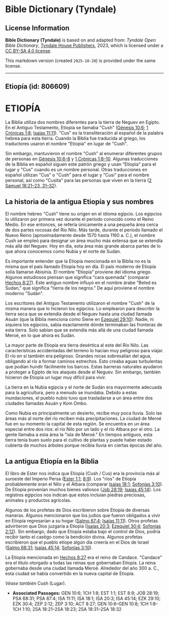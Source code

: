 # Bible Dictionary (Tyndale)

## License Information

**Bible Dictionary (Tyndale)** is based on and adapted from: _Tyndale Open Bible Dictionary_, [Tyndale House Publishers](https://tyndaleopenresources.com/), 2023, which is licensed under a [CC BY-SA 4.0 license](https://creativecommons.org/licenses/by-sa/4.0/legalcode.en).

This markdown version (created `2025-10-20`) is provided under the same license.



--------------------------------

## Etiopía (id: 806609)

ETIOPÍA
=======

La Biblia utiliza dos nombres diferentes para la tierra de Neguev en Egipto. En el Antiguo Testamento, Etiopía se llamaba "Cush" ([Génesis 10:6](https://ref.ly/Gen10:6); [1 Crónicas 1:8](https://ref.ly/1Chr1:8); [Isaías 11:11](https://ref.ly/Isa11:11)). "Cus" es la transliteración al español de la palabra hebrea para esta tierra. Cuando la Biblia fue traducida al griego, los traductores usaron el nombre "Etiopía" en lugar de "Cush".

Sin embargo, mantuvieron el nombre "Cush" al enumerar diferentes grupos de personas en [Génesis 10:6–8](https://ref.ly/Gen10:6-Gen10:8) y [1 Crónicas 1:8–10](https://ref.ly/1Chr1:8-1Chr1:10). Algunas traducciones de la Biblia en español siguen este patrón griego y usan "Etiopía" para el lugar y "Cus" cuando es un nombre personal. Otras traducciones en español utilizan "Cus" o "Cush" para el lugar y "Cusi" para el nombre personal, así como "Cusita" para las personas que viven en la tierra ([2 Samuel 18:21–23, 31–32](https://ref.ly/2Sam18:21-2Sam18:23,2Sam18:31-2Sam18:32)).

La historia de la antigua Etiopía y sus nombres
-----------------------------------------------

El nombre hebreo "Cush" tiene su origen en el idioma egipcio. Los egipcios lo utilizaron por primera vez durante el período conocido como el Reino Medio. En ese entonces, se refería únicamente a una pequeña área cerca de dos partes rocosas del Río Nilo. Más tarde, durante el período llamado el Nuevo Reino (aproximadamente desde 1570 hasta 1160 a. C.), el nombre Cush se empleó para designar un área mucho más extensa que se extendía más allá del Neguev. Hoy en día, esta área más grande abarca partes de lo que ahora conocemos como Nubia y el norte de Sudán.

Es importante entender que la Etiopía mencionada en la Biblia no es la misma que el país llamado Etiopía hoy en día. El país moderno de Etiopía solía llamarse Abisinia. El nombre "Etiopía" proviene del idioma griego. Algunos estudiosos piensan que significa "cara quemada" (comparar [Hechos 8:27](https://ref.ly/Acts8:27)). Este antiguo nombre influyó en el nombre árabe "Beled es Sudan," que significa "tierra de los negros." De aquí proviene el nombre moderno "Sudán".

Los escritores del Antiguo Testamento utilizaron el nombre "Cush" de la misma manera que lo hicieron los egipcios. Lo emplearon para describir la tierra seca que se extendía desde el Neguev hasta una ciudad llamada Asuán (que la Biblia menciona como Siene en [Ezequiel 29:10](https://ref.ly/Ezek29:10)). Nadie, ni siquiera los egipcios, sabía exactamente dónde terminaban las fronteras de esta tierra. Solo sabían que se extendía más allá de una ciudad llamada Meroé, en lo que ahora es Sudán.

La mayor parte de Etiopía era tierra desértica al este del Río Nilo. Las características accidentadas del terreno lo hacían muy peligroso para viajar. El río en sí también era peligroso. Grandes rocas sobresalían del agua, obligando al río a formar caminos estrechos. Esto creaba aguas turbulentas que podían hundir fácilmente los barcos. Estas barreras naturales ayudaron a proteger a Egipto de los ataques desde el Neguev. Sin embargo, también hicieron de Etiopía un lugar muy difícil para vivir.

La tierra en la Nubia egipcia y el norte de Sudán era mayormente adecuada para la agricultura, pero a menudo se inundaba. Debido a estas inundaciones, el pueblo nubio tuvo que trasladarse a un área entre dos ciudades llamadas Asuán y Kom Ombo.

Como Nubia es principalmente un desierto, recibe muy poca lluvia. Solo las áreas más al norte del río reciben más precipitaciones. La ciudad de Meroé fue en su momento la capital de esta región. Se encuentra en un área especial entre dos ríos: el río Nilo por un lado y el río Atbara por el otro. La gente llamaba a esta área la "isla de Meroé." En tiempos antiguos, esta tierra tenía buen suelo para el cultivo de plantas y puede haber estado cubierta de muchos árboles porque recibía lluvia en ciertas épocas del año.

La antigua Etiopía en la Biblia
-------------------------------

El libro de Ester nos indica que Etiopía (Cush / Cus) era la provincia más al suroeste del Imperio Persa ([Ester 1:1](https://ref.ly/Esth1:1); [8:9](https://ref.ly/Esth8:9)). Los "ríos" de Etiopía probablemente eran el Nilo y el Atbara (comparar [Isaías 18:1](https://ref.ly/Isa18:1); [Sofonías 3:10](https://ref.ly/Zeph3:10)). De Etiopía provenían muchos bienes valiosos ([Job 28:19](https://ref.ly/Job28:19); [Isaías 45:14](https://ref.ly/Isa45:14)). Los registros egipcios nos indican que estos incluían piedras preciosas, animales y productos agrícolas.

Algunos de los profetas de Dios escribieron sobre Etiopía de diversas maneras. Algunos mencionaron que los judíos que fueron obligados a vivir en Etiopía regresarían a su hogar ([Salmo 87:4](https://ref.ly/Ps87:4); [Isaías 11:11](https://ref.ly/Isa11:11)). Otros profetas advirtieron que Dios juzgaría a Etiopía ([Isaías 20:3](https://ref.ly/Isa20:3); [Ezequiel 30:4](https://ref.ly/Ezek30:4); [Sofonías 2:12](https://ref.ly/Zeph2:12)). Sin embargo, dado que Etiopía estaba bajo el control de Dios, podría recibir tanto el castigo como la bendición divina. Algunos profetas escribieron que el pueblo etíope algún día creería en el Dios de Israel ([Salmo 68:31](https://ref.ly/Ps68:31); [Isaías 45:14](https://ref.ly/Isa45:14); [Sofonías 3:10](https://ref.ly/Zeph3:10)).

La Etiopía mencionada en [Hechos 8:27](https://ref.ly/Acts8:27) era el reino de Candace. "Candace" era el título otorgado a todas las reinas que gobernaban Etiopía. La reina gobernaba desde una ciudad llamada Meroé. Alrededor del año 300 a. C., esta ciudad se había convertido en la nueva capital de Etiopía.

*Véase también* Cush (Lugar).

* **Associated Passages:** GEN 10:6; 1CH 1:8; EST 1:1; EST 8:9; JOB 28:19; PSA 68:31; PSA 87:4; ISA 11:11; ISA 18:1; ISA 20:3; ISA 45:14; EZK 29:10; EZK 30:4; ZEP 2:12; ZEP 3:10; ACT 8:27; GEN 10:6–GEN 10:8; 1CH 1:8–1CH 1:10; 2SA 18:21–2SA 18:23; 2SA 18:31–2SA 18:32

